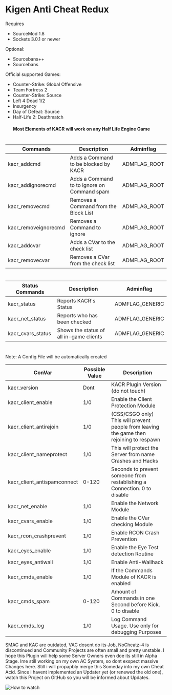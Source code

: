 # Kigen Anti Cheat Redux

Requires
- SourceMod 1.8
- Sockets 3.0.1 or newer

Optional:
- Sourcebans++
- Sourcebans

Official supported Games:
- Counter-Strike: Global Offensive
- Team Fortress 2
- Counter-Strike: Source
- Left 4 Dead 1/2
- Insurgency
- Day of Defeat: Source
- Half-Life 2: Deathmatch
  #### Most Elements of KACR will work on any Half Life Engine Game
#
#
Commands | Description | Adminflag
------------ | ------------- | -------------
kacr_addcmd | Adds a Command to be blocked by KACR | ADMFLAG_ROOT
kacr_addignorecmd | Adds a Command to to ignore on Command spam | ADMFLAG_ROOT
kacr_removecmd | Removes a Command from the Block List | ADMFLAG_ROOT
kacr_removeignorecmd | Removes a Command to ignore | ADMFLAG_ROOT
kacr_addcvar | Adds a CVar to the check list | ADMFLAG_ROOT
kacr_removecvar | Removes a CVar from the check list | ADMFLAG_ROOT
#
Status Commands | Description | Adminflag
------------ | ------------- | -------------
kacr_status | Reports KACR's Status | ADMFLAG_GENERIC
kacr_net_status | Reports who has been checked | ADMFLAG_GENERIC
kacr_cvars_status | Shows the status of all in-game clients | ADMFLAG_GENERIC
#
#
Note: A Config File will be automatically created

ConVar | Possible Value | Description
------------ | ------------- | -------------
kacr_version | Dont | KACR Plugin Version (do not touch)
kacr_client_enable | 1/0 | Enable the Client Protection Module
kacr_client_antirejoin | 1/0 | (CSS/CSGO only) This will prevent people from leaving the game then rejoining to respawn
kacr_client_nameprotect | 1/0 | This will protect the Server from name Crashes and Hacks
kacr_client_antispamconnect | 0-120 | Seconds to prevent someone from restablishing a Connection. 0 to disable
kacr_net_enable | 1/0 | Enable the Network Module
kacr_cvars_enable | 1/0 | Enable the CVar checking Module
kacr_rcon_crashprevent | 1/0 | Enable RCON Crash Prevention
kacr_eyes_enable | 1/0 | Enable the Eye Test detection Routine
kacr_eyes_antiwall | 1/0 | Enable Anti-Wallhack
kacr_cmds_enable | 1/0 | If the Commands Module of KACR is enabled
kacr_cmds_spam | 0-120 | Amount of Commands in one Second before Kick. 0 to disable
kacr_cmds_log | 1/0 | Log Command Usage. Use only for debugging Purposes


SMAC and KAC are outdated, VAC dosent do its Job, NoCheatz-4 is discontinued and Community Projects are often small and pretty unstable.
I hope this Plugin will help some Server Owners even doe its still in Alpha Stage.
Ime still working on my own AC System, so dont exspect massive Changes here. Still i will propapbly merge this Someday into my own Cheat Acid.
Since i havent implemented an Updater yet (or renewed the old one), watch this Project on GitHub so you will be informed about Updates.

![How to watch](https://help.github.com/assets/images/help/notifications/watcher_picker.gif)
